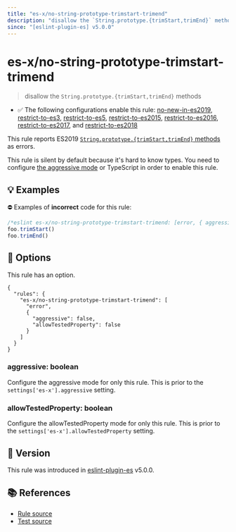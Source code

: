 ```yaml
---
title: "es-x/no-string-prototype-trimstart-trimend"
description: "disallow the `String.prototype.{trimStart,trimEnd}` methods"
since: "[eslint-plugin-es] v5.0.0"
---
```


# es-x/no-string-prototype-trimstart-trimend
> disallow the `String.prototype.{trimStart,trimEnd}` methods

- ✅ The following configurations enable this rule: [no-new-in-es2019], [restrict-to-es3], [restrict-to-es5], [restrict-to-es2015], [restrict-to-es2016], [restrict-to-es2017], and [restrict-to-es2018]

This rule reports ES2019 [`String.prototype.{trimStart,trimEnd}` methods](https://github.com/tc39/proposal-string-left-right-trim) as errors.

This rule is silent by default because it's hard to know types. You need to configure [the aggressive mode](../#the-aggressive-mode) or TypeScript in order to enable this rule.

## 💡 Examples

⛔ Examples of **incorrect** code for this rule:

<eslint-playground type="bad">

```js
/*eslint es-x/no-string-prototype-trimstart-trimend: [error, { aggressive: true }] */
foo.trimStart()
foo.trimEnd()
```

</eslint-playground>

## 🔧 Options

This rule has an option.

```jsonc
{
  "rules": {
    "es-x/no-string-prototype-trimstart-trimend": [
      "error",
      {
        "aggressive": false,
        "allowTestedProperty": false
      }
    ]
  }
}
```

### aggressive: boolean

Configure the aggressive mode for only this rule.
This is prior to the `settings['es-x'].aggressive` setting.

### allowTestedProperty: boolean

Configure the allowTestedProperty mode for only this rule.
This is prior to the `settings['es-x'].allowTestedProperty` setting.

## 🚀 Version

This rule was introduced in [eslint-plugin-es] v5.0.0.

[eslint-plugin-es]: https://github.com/mysticatea/eslint-plugin-es

## 📚 References

- [Rule source](https://github.com/eslint-community/eslint-plugin-es-x/blob/master/lib/rules/no-string-prototype-trimstart-trimend.js)
- [Test source](https://github.com/eslint-community/eslint-plugin-es-x/blob/master/tests/lib/rules/no-string-prototype-trimstart-trimend.js)

[no-new-in-es2019]: ../configs/index.md#no-new-in-es2019
[restrict-to-es3]: ../configs/index.md#restrict-to-es3
[restrict-to-es5]: ../configs/index.md#restrict-to-es5
[restrict-to-es2015]: ../configs/index.md#restrict-to-es2015
[restrict-to-es2016]: ../configs/index.md#restrict-to-es2016
[restrict-to-es2017]: ../configs/index.md#restrict-to-es2017
[restrict-to-es2018]: ../configs/index.md#restrict-to-es2018
